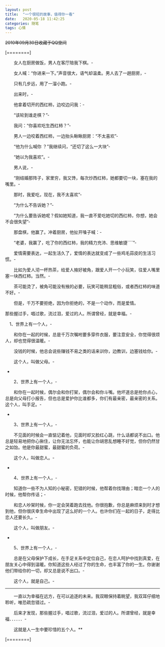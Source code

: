 ```yaml
---
layout: post
title:  "一个很短的故事，值得你一看"
date:   2020-05-18 11:42:25
categories: 随笔
tags: 心情
---
```


~~2010年09月30日收藏于QQ空间~~

[========]

　　女人在厨房做饭，男人在客厅陪我下棋。-

　　女人喊：“你进来一下。”声音很大，语气却温柔。男人去了一趟厨房，-

　　只有几步远，用了一溜小跑。-

　　出来时，-

　　他拿着切开的西红柿，边咬边问我：-

　　“该轮到谁走棋？”-

　　我问：“你喜欢吃生西红柿？”-

　　男人一边咬着西红柿，一边抬头瞅瞅厨房：“不太喜欢”-

　　“他为什么喊你 ？”我继续问，“还切了这么一大块”-

　　“她以为我喜欢”。-

　　男人说，-

　　“刚结婚那阵子，家里穷，我又馋，每次炒西红柿，她都要切一块，塞在我的嘴里。-

　　那时，我爱吃，现在，我不太喜欢”-

　　“为什么不告诉她？”-

　　“为什么要告诉她呢？假如她知道，我一直不爱吃她切的西红柿，你想，她会不会很失望”-

　　那盘棋，他赢了。冲着厨房，他扯开嗓子喊：-

　　“老婆，我赢了，吃了你的西红柿，我的精力充沛、思维敏捷````”-

　　爱情需要表达，一起生活久了，爱情的表达就变成了一些鸡毛蒜皮的生活习惯。-

　　比如为爱人沏一杯热茶，给爱人掖好被角，跟爱人开一个小玩笑，往爱人嘴里塞一块西红柿。当然。-

　　茶可能烫了，被角可能没有掖的必要，玩笑可能稍显粗俗，或者西红柿的味道不好。-

　　但是，千万不要拒绝，因为你拒绝的，不是一个动作，而是爱情。

那些握过手，唱过歌，流过泪，爱过的人。所谓曾经，就是幸福。-

　1、世界上有一个人，-

　　和你在一起的时候，总是千万次嘱咐要多穿件衣服，要注意安全，你觉得很烦人，却也觉得很温暖。-

　　没钱的时候，他总会说些赚钱不易之类的话来训你，边教训，边塞钱给你。-

　　这个人，叫做父母。-

-

　　2、世界上有一个人，-

　　和你在一起时候，偶尔会和你打架，偶尔会和你斗嘴。他坏道总是抢你点心，总是向父母打小报告，但也总是爱护你比谁都多，你们有最亲密，最亲密的关系。这个人，叫手足。-

-

　　3、世界上有一个人，-

　　不见面的时候会一直惦记着他，见面时却又脸红心跳，什么话都说不出口。他总是轻易地把你心揪住，让你无法忘怀，也能让你胡思乱想睡不好觉，但你仍然甘之如饴。他是你最甜蜜，最甜蜜的负荷。-

　　这个人，叫做恋人。-

-

　　4、世界上有一个人，-

　　知道你一些不为人知的小秘密，犯错的时候，他帮着你找理由；暗恋一个人的时候，他帮你传话；-

　　和恋人吵架时候，你一定会哭着跑去找他。你很抱歉，你总是麻烦来到时才想到他，但你很庆幸生命中出现了这么好的一个人。也许你们在一起的日子，走得比恋人还要长久。-

　　这个人，叫做朋友。-

-

　　5、世界上有一个人，-

　　总是在父母保护下成长，在手足关系中定位自己，在恋人呵护中找到真爱，在朋友关心中得到温暖。你知道这些人经过了你的生命，也丰富了你的一生。你谢谢他们带给你的一切，却又总是说不出口。-

　　这个人，就是自己。-

------------

　　一直以为幸福在远方，在可以追逐的未来。我双眼保持着眺望，我双耳仔细地聆听，唯恐疏忽错过。-

　　后来才发现，那些握过手，唱过歌，流过泪，爱过的人。所谓曾经，就是幸福．．．．．．-

　　这就是人一生中要珍惜的五个人。**
 


[========]

 
